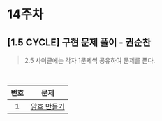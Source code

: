 # 14주차

## [1.5 CYCLE] 구현 문제 풀이 - 권순찬 

> 2.5 사이클에는 각자 1문제씩 공유하여 문제를 푼다.

<br>

| 번호 |                       문제                       |
| :--: | :----------------------------------------------: |
|  1   | [암호 만들기](https://www.acmicpc.net/problem/1759) |

